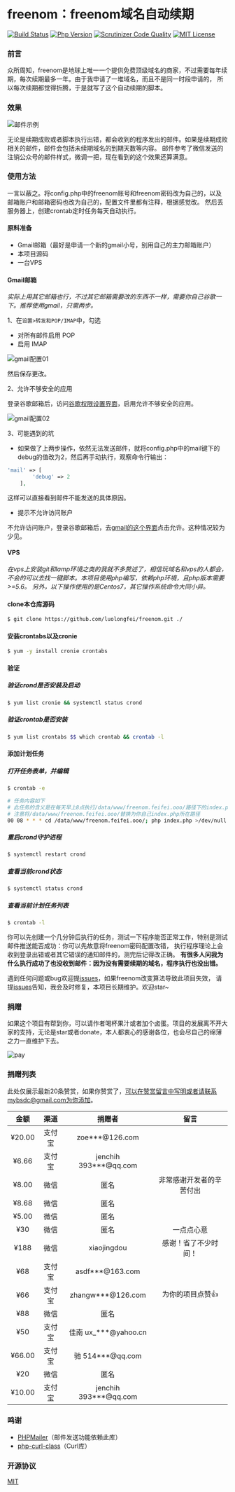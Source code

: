 # freenom：freenom域名自动续期

[![Build Status](https://scrutinizer-ci.com/g/luolongfei/freenom/badges/build.png?b=master)](https://scrutinizer-ci.com/g/luolongfei/freenom/build-status/master)
[![Php Version](https://img.shields.io/badge/php-%3E=5.6-brightgreen.svg)](https://secure.php.net/)
[![Scrutinizer Code Quality](https://scrutinizer-ci.com/g/luolongfei/freenom/badges/quality-score.png?b=master)](https://scrutinizer-ci.com/g/luolongfei/freenom/?branch=master)
[![MIT License](https://img.shields.io/badge/license-MIT-brightgreen.svg)](https://github.com/luolongfei/freenom/blob/master/LICENSE)

### 前言
众所周知，freenom是地球上唯一一个提供免费顶级域名的商家，不过需要每年续期，每次续期最多一年。由于我申请了一堆域名，而且不是同一时段申请的，
所以每次续期都觉得折腾，于是就写了这个自动续期的脚本。

### 效果
![邮件示例](https://ws1.sinaimg.cn/large/a4d9cbc6ly1fypxmb6lgfj20g10fh7wh.jpg "邮件内容")

无论是续期成败或者脚本执行出错，都会收到的程序发出的邮件。如果是续期成败相关的邮件，邮件会包括未续期域名的到期天数等内容。
邮件参考了微信发送的注销公众号的邮件样式，微调一把，现在看到的这个效果还算满意。

### 使用方法
一言以蔽之。将config.php中的freenom账号和freenom密码改为自己的，以及邮箱账户和邮箱密码也改为自己的，配置文件里都有注释，根据感觉改。
然后丢服务器上，创建crontab定时任务每天自动执行。

#### 原料准备
- Gmail邮箱（最好是申请一个新的gmail小号，别用自己的主力邮箱账户）
- 本项目源码
- 一台VPS

#### Gmail邮箱
*实际上用其它邮箱也行，不过其它邮箱需要改的东西不一样，需要你自己谷歌一下。推荐使用gmail，只需两步。*

1、在`设置>转发和POP/IMAP`中，勾选
- 对所有邮件启用 POP 
- 启用 IMAP

![gmail配置01](https://ws1.sinaimg.cn/large/a4d9cbc6ly1fypxv92xm6j20j607ydg0.jpg "gmail配置01")

然后保存更改。

2、允许不够安全的应用

登录谷歌邮箱后，访问[谷歌权限设置界面](https://myaccount.google.com/u/2/lesssecureapps?pli=1&pageId=none)，启用允许不够安全的应用。

![gmail配置02](https://ws1.sinaimg.cn/large/a4d9cbc6ly1fypxvusmftj20k7060wek.jpg "gmail配置02")

3、可能遇到的坑
- 如果做了上两步操作，依然无法发送邮件，就将config.php中的mail键下的debug的值改为2，然后再手动执行，观察命令行输出：
```php
'mail' => [
        'debug' => 2
    ],
```
这样可以直接看到邮件不能发送的具体原因。
- 提示不允许访问账户

不允许访问账户，登录谷歌邮箱后，去[gmail的这个界面](https://accounts.google.com/b/0/DisplayUnlockCaptcha)点击允许。这种情况较为少见。

#### VPS
*在vps上安装git和lamp环境之类的我就不多赘述了，相信玩域名和vps的人都会，不会的可以去找一键脚本。本项目使用php编写，依赖php环境，且php版本需要>=5.6。
另外，以下操作使用的是Centos7，其它操作系统命令大同小异。*
#### clone本仓库源码
```bash
$ git clone https://github.com/luolongfei/freenom.git ./
```
#### 安装crontabs以及cronie
```bash
$ yum -y install cronie crontabs
```
#### 验证
##### 验证crond是否安装及启动
```bash
$ yum list cronie && systemctl status crond
```
##### 验证crontab是否安装
```bash
$ yum list crontabs $$ which crontab && crontab -l
```
#### 添加计划任务
##### 打开任务表单，并编辑
```bash
$ crontab -e

# 任务内容如下
# 此任务的含义是在每天早上8点执行/data/www/freenom.feifei.ooo/路径下的index.php文件
# 注意将/data/www/freenom.feifei.ooo/替换为你自己index.php所在路径
00 08 * * * cd /data/www/freenom.feifei.ooo/; php index.php >/dev/null 2>&1
```
##### 重启crond守护进程
```bash
$ systemctl restart crond
```
##### 查看当前crond状态
```bash
$ systemctl status crond
```
##### 查看当前计划任务列表
```bash
$ crontab -l
```
你可以先创建一个几分钟后执行的任务，测试一下程序能否正常工作，特别是测试邮件推送能否成功：你可以先故意将freenom密码配置改错，
执行程序理论上会收到登录出错或者其它错误的通知邮件的，测完后记得改正确。
**有很多人问我为什么执行成功了也没收到邮件：因为没有需要续期的域名，程序执行也没出错。**

遇到任何问题或bug欢迎提[issues](https://github.com/luolongfei/freenom/issues)，如果freenom改变算法导致此项目失效，
请提[issues](https://github.com/luolongfei/freenom/issues)告知，我会及时修复，本项目长期维护。欢迎star~

### 捐赠

如果这个项目有帮到你，可以请作者喝杯果汁或者加个卤蛋。项目的发展离不开大家的支持，无论是star或者donate，本人都衷心的感谢各位，也会尽自己的绵薄之力一直维护下去。

![pay](https://ws1.sinaimg.cn/large/a4d9cbc6gy1fyq22ype68j20jy0e5e81.jpg)


### 捐赠列表

此处仅展示最新20条赞赏，如果你赞赏了，可以在赞赏留言中写明或者请联系mybsdc@gmail.com为你添加。

金额 | 渠道 | 捐赠者 | 留言
:-----------: | :-----------: | :-----------: | :-----------:
¥20.00|支付宝|zoe***@126.com|
¥6.66|支付宝|jenchih 393***@qq.com| 
¥8.00|微信|匿名|非常感谢开发者的辛苦付出
¥8.68|微信|匿名|
¥5.00|微信|匿名|
¥30|微信|匿名|一点点心意
¥188|微信|xiaojingdou|感谢！省了不少时间！
¥68|支付宝|asdf***@163.com|	
¥66|支付宝|zhangw***@126.com|为你的项目点赞👍
¥88|微信|匿名|
¥50|支付宝|佳南 ux_***@yahoo.cn|
¥66.00|支付宝|驰 514***@qq.com|
¥20|微信|匿名|
¥10.00|支付宝|jenchih 393***@qq.com|

### 鸣谢
- [PHPMailer](https://github.com/PHPMailer/PHPMailer/)（邮件发送功能依赖此库）
- [php-curl-class](https://github.com/php-curl-class/php-curl-class)（Curl库）

### 开源协议
[MIT](https://opensource.org/licenses/mit-license.php)
